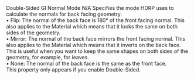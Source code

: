 <tr>
  <td>Double-Sided GI</td>
  <td>Normal Mode</td>
  <td>N/A</td>
  <td>Specifies the mode HDRP uses to calculate the normals for back facing geometry.<br>• Flip: The normal of the back face is 180° of the front facing normal. This also applies to the Material which means that it looks the same on both sides of the geometry.<br>• Mirror: The normal of the back face mirrors the front facing normal. This also applies to the Material which means that it inverts on the back face. This is useful when you want to keep the same shapes on both sides of the geometry, for example, for leaves.<br>• None: The normal of the back face is the same as the front face.<br>This property only appears if you enable Double-Sided.</td>
</tr>

